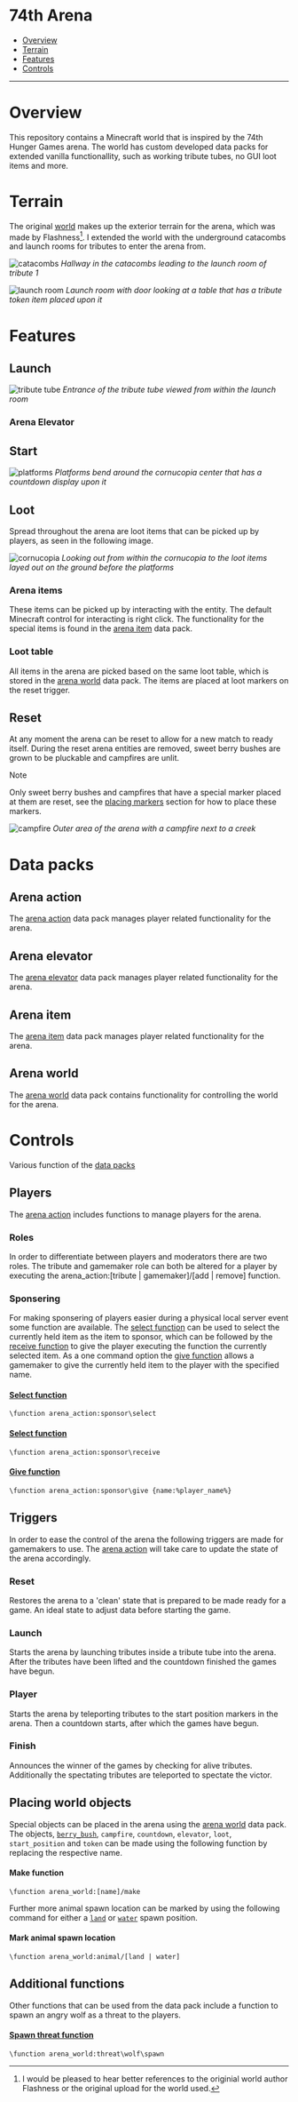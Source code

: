 74th Arena
=============================

 - [Overview](#overview)
 - [Terrain](#terrain)
 - [Features](#features)
 - [Controls](#controls)

-----------------------------

# Overview
This repository contains a Minecraft world that is inspired by the 74th Hunger Games arena. The world has custom developed data packs for extended vanilla functionallity, such as working tribute tubes, no GUI loot items and more.

# Terrain
The original [world](https://www.9minecraft.net/the-hunger-games-arena-map) makes up the exterior terrain for the arena, which was made by Flashness[^1]. I extended the world with the underground catacombs and launch rooms for tributes to enter the arena from.

![catacombs](images/catacombs.png)
*Hallway in the catacombs leading to the launch room of tribute 1*

![launch room](images/launch_room.png)
*Launch room with door looking at a table that has a tribute token item placed upon it*


# Features

## Launch
![tribute tube](images/tribute_tube.png)
*Entrance of the tribute tube viewed from within the launch room*

### Arena Elevator


## Start
![platforms](images/platforms.png)
*Platforms bend around the cornucopia center that has a countdown display upon it*

## Loot
Spread throughout the arena are loot items that can be picked up by players, as seen in the following image.

![cornucopia](images/cornucopia.png)
*Looking out from within the cornucopia to the loot items layed out on the ground before the platforms*

### Arena items
These items can be picked up by interacting with the entity. The default Minecraft control for interacting is right click. The functionality for the special items is found in the [arena item](world/datapacks/arena_item_v1.12) data pack.

### Loot table
All items in the arena are picked based on the same loot table, which is stored in the [arena world](world/datapacks/arena_world_v1.13/) data pack. The items are placed at loot markers on the reset trigger.


## Reset
At any moment the arena can be reset to allow for a new match to ready itself. During the reset arena entities are removed, sweet berry bushes are grown to be pluckable and campfires are unlit.

> [!NOTE]
> Only sweet berry bushes and campfires that have a special marker placed at them are reset, see the [placing markers](#placing-markers) section for how to place these markers.

![campfire](images/campfire.png)
*Outer area of the arena with a campfire next to a creek*

# Data packs

## Arena action
The [arena action](world/datapacks/arena_action_v1.9) data pack manages player related functionality for the arena.

## Arena elevator
The [arena elevator](world/datapacks/arena_elevator_v1.13) data pack manages player related functionality for the arena.

## Arena item
The [arena item](world/datapacks/arena_item_v1.12) data pack manages player related functionality for the arena.

## Arena world
The [arena world](world/datapacks/arena_world_v1.13) data pack contains functionality for controlling the world for the arena.


# Controls
Various function of the [data packs](#data-packs)

## Players
The [arena action](world/datapacks/arena_action_v1.9/) includes functions to manage players for the arena.

### Roles
In order to differentiate between players and moderators there are two roles. The tribute and gamemaker role can both be altered for a player by executing the arena_action:[tribute | gamemaker]/[add | remove] function.

### Sponsering
For making sponsering of players easier during a physical local server event some function are available. The [select function](#select-function) can be used to select the currently held item as the item to sponsor, which can be followed by the [receive function](#receive-function) to give the player executing the function the currently selected item. As a one command option the [give function](#give-function) allows a gamemaker to give the currently held item to the player with the specified name.

#### [Select function](world/datapacks/arena_action_v1.9/data/arena_action/function/sponsor/select.mcfunction)
    \function arena_action:sponsor\select

#### [Select function](world/datapacks/arena_action_v1.9/data/arena_action/function/sponsor/receive.mcfunction)
    \function arena_action:sponsor\receive

#### [Give function](world/datapacks/arena_action_v1.9/data/arena_action/function/sponsor/give.mcfunction)
    \function arena_action:sponsor\give {name:%player_name%}

## Triggers
In order to ease the control of the arena the following triggers are made for gamemakers to use. The [arena action](world/datapacks/arena_action_v1.9/) will take care to update the state of the arena accordingly.

### Reset
Restores the arena to a 'clean' state that is prepared to be made ready for a game. An ideal state to adjust data before starting the game.

### Launch
Starts the arena by launching tributes inside a tribute tube into the arena. After the tributes have been lifted and the countdown finished the games have begun.

### Player
Starts the arena by teleporting tributes to the start position markers in the arena. Then a countdown starts, after which the games have begun.

### Finish
Announces the winner of the games by checking for alive tributes. Additionally the spectating tributes are teleported to spectate the victor.

## Placing world objects
Special objects can be placed in the arena using the [arena world](world/datapacks/arena_world_v1.13/) data pack. The objects, [`berry_bush`](world/datapacks/arena_world_v1.13/data/arena_world/function/berry_bush/make.mcfunction), `campfire`, `countdown`, `elevator`, `loot`, `start_position` and `token` can be made using the following function by replacing the respective name.

#### Make function
    \function arena_world:[name]/make

Further more animal spawn location can be marked by using the following command for either a [`land`](world/datapacks/arena_world_v1.13/data/arena_world/function/animal/land.mcfunction) or [`water`]((world/datapacks/arena_world_v1.13/data/arena_world/function/animal/water.mcfunction)) spawn position.

#### Mark animal spawn location
    \function arena_world:animal/[land | water]
    
## Additional functions

Other functions that can be used from the data pack include a function to spawn an angry wolf as a threat to the players.

#### [Spawn threat function](world/datapacks/arena_world_v1.13/data/arena_world/function/threat/wolf/spawn.mcfunction)
    \function arena_world:threat\wolf\spawn


[^1]: I would be pleased to hear better references to the originial world author Flashness or the original upload for the world used.
